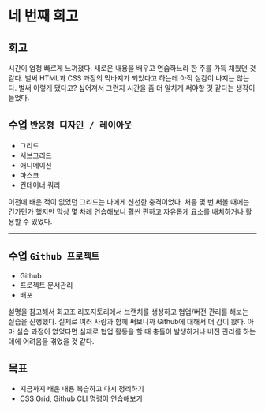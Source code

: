 # 네 번째 회고

## 회고
시간이 엄청 빠르게 느껴졌다. 새로운 내용을 배우고 연습하느라 한 주를 가득 채웠던 것 같다. 벌써 HTML과 CSS 과정의 막바지가 되었다고 하는데 아직 실감이 나지는 않는다. 벌써 이렇게 됐다고? 싶어져서 그런지 시간을 좀 더 알차게 써야할 것 같다는 생각이 들었다.

## 수업 `반응형 디자인 / 레이아웃`
* 그리드
* 서브그리드
* 애니메이션
* 마스크
* 컨테이너 쿼리

이전에 배운 적이 없었던 그리드는 나에게 신선한 충격이었다. 처음 몇 번 써볼 때에는 긴가민가 했지만 막상 몇 차례 연습해보니 훨씬 편하고 자유롭게 요소를 배치하거나 활용할 수 있었다.

---

## 수업 `Github 프로젝트`
* Github
* 프로젝트 문서관리
* 배포

설명을 참고해서 회고조 리포지토리에서 브랜치를 생성하고 협업/버전 관리를 해보는 실습을 진행했다. 실제로 여러 사람과 함께 써보니까 Github에 대해서 더 감이 왔다. 아마 실습 과정이 없었다면 실제로 협업 활동을 할 때 충돌이 발생하거나 버전 관리를 하는 데에 어려움을 겪었을 것 같다.

## 목표

* 지금까지 배운 내용 복습하고 다시 정리하기
* CSS Grid, Github CLI 명령어 연습해보기